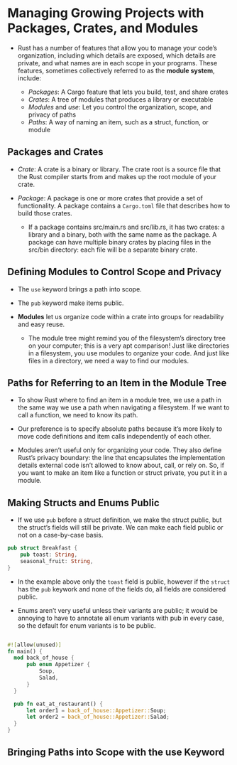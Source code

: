# Managing Growing Projects with Packages, Crates, and Modules

- Rust has a number of features that allow you to manage your code’s organization, including which details are exposed, which details are private, and what names are in each scope in your programs. These features, sometimes collectively referred to as the __module system__, include:

  - *Packages*: A Cargo feature that lets you build, test, and share crates
  - *Crates*: A tree of modules that produces a library or executable
  - *Modules* and *use*: Let you control the organization, scope, and privacy of paths
  - *Paths*: A way of naming an item, such as a struct, function, or module

## Packages and Crates

- *Crate*: A crate is a binary or library. The crate root is a source file that the Rust compiler starts from and makes up the root module of your crate.

- *Package*: A package is one or more crates that provide a set of functionality. A package contains a `Cargo.toml` file that describes how to build those crates.

  - If a package contains src/main.rs and src/lib.rs, it has two crates: a library and a binary, both with the same name as the package. A package can have multiple binary crates by placing files in the src/bin directory: each file will be a separate binary crate.

## Defining Modules to Control Scope and Privacy

- The `use` keyword brings a path into scope.
- The `pub` keyword make items public.

- __Modules__ let us organize code within a crate into groups for readability and easy reuse.

  - The module tree might remind you of the filesystem’s directory tree on your computer; this is a very apt comparison! Just like directories in a filesystem, you use modules to organize your code. And just like files in a directory, we need a way to find our modules.

## Paths for Referring to an Item in the Module Tree

- To show Rust where to find an item in a module tree, we use a path in the same way we use a path when navigating a filesystem. If we want to call a function, we need to know its path.

-  Our preference is to specify absolute paths because it’s more likely to move code definitions and item calls independently of each other.

- Modules aren’t useful only for organizing your code. They also define Rust’s privacy boundary: the line that encapsulates the implementation details external code isn’t allowed to know about, call, or rely on. So, if you want to make an item like a function or struct private, you put it in a module.

## Making Structs and Enums Public

- If we use `pub` before a struct definition, we make the struct public, but the struct’s fields will still be private. We can make each field public or not on a case-by-case basis.

```rust
pub struct Breakfast {
    pub toast: String,
    seasonal_fruit: String,
}
```

- In the example above only the `toast` field is public, however if the `struct` has the `pub` keywork and none of the fields do, all fields are considered public.

- Enums aren’t very useful unless their variants are public; it would be annoying to have to annotate all enum variants with pub in every case, so the default for enum variants is to be public.

```rust

#![allow(unused)]
fn main() {
  mod back_of_house {
      pub enum Appetizer {
          Soup,
          Salad,
      }
  }

  pub fn eat_at_restaurant() {
      let order1 = back_of_house::Appetizer::Soup;
      let order2 = back_of_house::Appetizer::Salad;
  }
}
```

## Bringing Paths into Scope with the use Keyword

